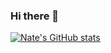 ### Hi there 👋

[![Nate's GitHub stats](https://github-readme-stats.vercel.app/api?username=NateEbling&hide=stars,contribs&theme=nord)](https://github.com/anuraghazra/github-readme-stats)

<!--
**NateEbling/NateEbling** is a ✨ _special_ ✨ repository because its `README.md` (this file) appears on your GitHub profile.

Here are some ideas to get you started:

- 🔭 I’m currently working on ...
- 🌱 I’m currently learning ...
- 👯 I’m looking to collaborate on ...
- 🤔 I’m looking for help with ...
- 💬 Ask me about ...
- 📫 How to reach me: ...
- 😄 Pronouns: ...
- ⚡ Fun fact: ...
-->
